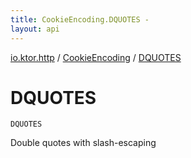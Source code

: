 ```yaml
---
title: CookieEncoding.DQUOTES - 
layout: api
---
```


<div class='api-docs-breadcrumbs'><a href="../index.html">io.ktor.http</a> / <a href="index.html">CookieEncoding</a> / <a href="./-d-q-u-o-t-e-s.html">DQUOTES</a></div>

# DQUOTES

<div class="signature"><code><span class="identifier">DQUOTES</span></code></div>

Double quotes with slash-escaping

